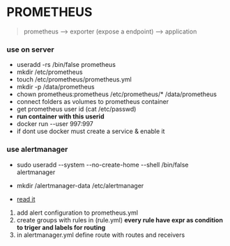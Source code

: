 # PROMETHEUS

> prometheus --> exporter (expose a endpoint) --> application

### use on server
+ useradd -rs /bin/false prometheus
+ mkdir /etc/prometheus
+ touch /etc/prometheus/prometheus.yml
+ mkdir -p /data/prometheus
+ chown prometheus:prometheus /etc/prometheus/* /data/prometheus
+ connect folders as volumes to prometheus container
+ get prometheus user id (cat /etc/passwd)
+ **run container with this userid**
+ docker run --user 997:997
+ if dont use docker must create a service & enable it

### use alertmanager
+ sudo useradd --system --no-create-home --shell /bin/false alertmanager

+ mkdir /alertmanager-data /etc/alertmanager

+ [read it](https://vrgl.ir/kM9dm)

1. add alert configuration to prometheus.yml
2. create groups with rules in (rule.yml)
**every rule have expr as condition to triger and labels for routing**
3. in alertmanager.yml define route with routes and receivers